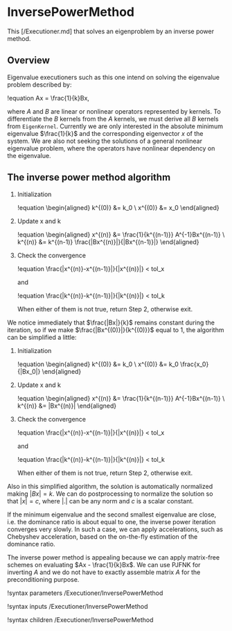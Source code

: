 # InversePowerMethod

This [/Executioner.md] that solves an eigenproblem by an inverse power method.

## Overview

Eigenvalue executioners such as this one intend on solving the eigenvalue problem described by:

!equation
Ax = \frac{1}{k}Bx,

where $A$ and $B$ are linear or nonlinear operators represented by kernels. To differentiate the $B$ kernels from the $A$ kernels, we must derive all $B$ kernels from `EigenKernel`. Currently we are only interested in the absolute minimum eigenvalue  $\frac{1}{k}$ and the corresponding eigenvector $x$ of the system. We are also not seeking the solutions of a general nonlinear eigenvalue problem, where the operators have nonlinear dependency on the eigenvalue.

## The inverse power method algorithm

1. Initialization

   !equation
   \begin{aligned}
   k^{(0)} &= k_0 \\
   x^{(0)} &= x_0
   \end{aligned}

1. Update x and k

   !equation
   \begin{aligned}
   x^{(n)} &= \frac{1}{k^{(n-1)}} A^{-1}Bx^{(n-1)} \\
   k^{(n)} &= k^{(n-1)} \frac{|Bx^{(n)}|}{|Bx^{(n-1)}|}
   \end{aligned}

1. Check the convergence

   !equation
   \frac{|x^{(n)}-x^{(n-1)}|}{|x^{(n)}|} < tol_x

   and

   !equation
   \frac{|k^{(n)}-k^{(n-1)}|}{|k^{(n)}|} < tol_k

   When either of them is not true, return Step 2, otherwise exit.


We notice immediately that $\frac{|Bx|}{k}$ remains constant during the iteration, so if we make $\frac{|Bx^{(0)}|}{k^{(0)}}$ equal to 1, the algorithm can be simplified a little:

1. Initialization

   !equation
   \begin{aligned}
   k^{(0)} &= k_0 \\
   x^{(0)} &= k_0 \frac{x_0}{|Bx_0|}
   \end{aligned}

1. Update x and k

   !equation
   \begin{aligned}
   x^{(n)} &= \frac{1}{k^{(n-1)}} A^{-1}Bx^{(n-1)} \\
   k^{(n)} &= |Bx^{(n)}|
   \end{aligned}

1. Check the convergence

   !equation
   \frac{|x^{(n)}-x^{(n-1)}|}{|x^{(n)}|} < tol_x

   and

   !equation
   \frac{|k^{(n)}-k^{(n-1)}|}{|k^{(n)}|} < tol_k

   When either of them is not true, return Step 2, otherwise exit.


Also in this simplified algorithm, the solution is automatically normalized making $|Bx|=k$. We can do postprocessing to normalize the solution so that $|x|=c$, where $|.|$ can be any norm and $c$ is a scalar constant.

If the minimum eigenvalue and the second smallest eigenvalue are close, i.e. the dominance ratio is about equal to one, the inverse power iteration converges very slowly. In such a case, we can apply accelerations, such as Chebyshev acceleration, based on the on-the-fly estimation of the dominance ratio.

The inverse power method is appealing because we can apply matrix-free schemes on evaluating $Ax - \frac{1}{k}Bx$. We can use PJFNK for inverting $A$ and we do not have to exactly assemble matrix $A$ for the preconditioning purpose.

!syntax parameters /Executioner/InversePowerMethod

!syntax inputs /Executioner/InversePowerMethod

!syntax children /Executioner/InversePowerMethod
